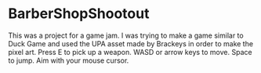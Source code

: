 # BarberShopShootout
This was a project for a game jam. I was trying to make a game similar to Duck Game and used the UPA asset made by Brackeys in order to make the pixel art.  Press E to pick up a weapon. WASD or arrow keys to move. Space to jump. Aim with your mouse cursor.
